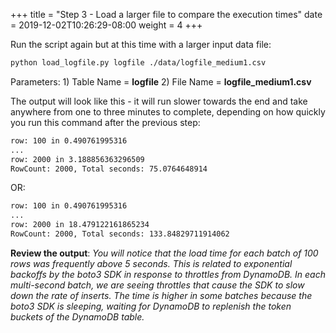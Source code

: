 +++
title = "Step 3 - Load a larger file to compare the execution times"
date = 2019-12-02T10:26:29-08:00
weight = 4
+++


Run the script again but at this time with a larger input data file:
```bash
python load_logfile.py logfile ./data/logfile_medium1.csv
```
Parameters: 1) Table Name = **logfile** 2) File Name = **logfile_medium1.csv**

The output will look like this - it will run slower towards the end and take anywhere from one to three minutes to complete, depending on how quickly you run this command after the previous step:

```txt
row: 100 in 0.490761995316
...
row: 2000 in 3.188856363296509
RowCount: 2000, Total seconds: 75.0764648914
```

OR:

```txt
row: 100 in 0.490761995316
...
row: 2000 in 18.479122161865234
RowCount: 2000, Total seconds: 133.84829711914062
```

**Review the output**: *You will notice that the load time for each batch of 100 rows was frequently above 5 seconds. This is related to exponential backoffs by the boto3 SDK in response to throttles from DynamoDB. In each multi-second batch, we are seeing throttles that cause the SDK to slow down the rate of inserts. The time is higher in some batches because the boto3 SDK is sleeping, waiting for DynamoDB to replenish the token buckets of the DynamoDB table.*
